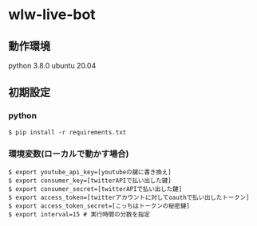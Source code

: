 # wlw-live-bot

## 動作環境
python 3.8.0
ubuntu 20.04

## 初期設定
### python
```
$ pip install -r requirements.txt
```
### 環境変数(ローカルで動かす場合)
```
$ export youtube_api_key=[youtubeの鍵に書き換え]
$ export consumer_key=[twitterAPIで払い出した鍵]
$ export consumer_secret=[twitterAPIで払い出した鍵]
$ export access_token=[twitterアカウントに対してoauthで払い出したトークン]
$ export access_token_secret=[こっちはトークンの秘密鍵]
$ export interval=15 # 実行時間の分数を指定
```